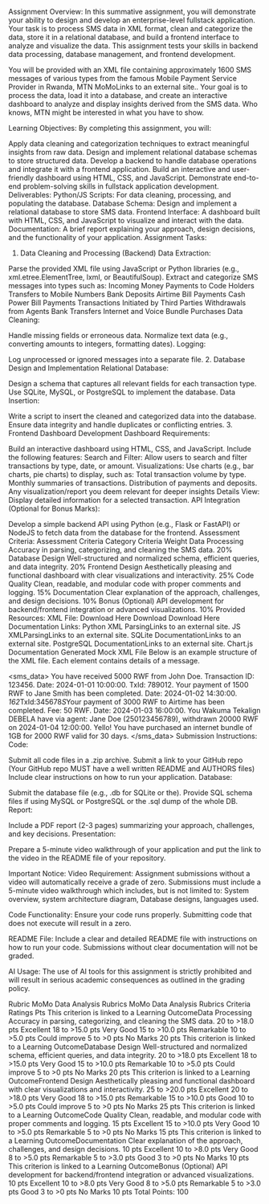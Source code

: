 Assignment Overview:
In this summative assignment, you will demonstrate your ability to design and develop an enterprise-level fullstack application. Your task is to process SMS data in XML format, clean and categorize the data, store it in a relational database, and build a frontend interface to analyze and visualize the data. This assignment tests your skills in backend data processing, database management, and frontend development.

You will be provided with an XML file containing approximately 1600 SMS messages of various types from the famous Mobile Payment Service Provider in Rwanda, MTN MoMoLinks to an external site.. Your goal is to process the data, load it into a database, and create an interactive dashboard to analyze and display insights derived from the SMS data. Who knows, MTN might be interested in what you have to show.

Learning Objectives:
By completing this assignment, you will:

Apply data cleaning and categorization techniques to extract meaningful insights from raw data.
Design and implement relational database schemas to store structured data.
Develop a backend to handle database operations and integrate it with a frontend application.
Build an interactive and user-friendly dashboard using HTML, CSS, and JavaScript.
Demonstrate end-to-end problem-solving skills in fullstack application development.
Deliverables:
Python/JS Scripts: For data cleaning, processing, and populating the database.
Database Schema: Design and implement a relational database to store SMS data.
Frontend Interface: A dashboard built with HTML, CSS, and JavaScript to visualize and interact with the data.
Documentation: A brief report explaining your approach, design decisions, and the functionality of your application.
Assignment Tasks:
1. Data Cleaning and Processing (Backend)
Data Extraction:

Parse the provided XML file using JavaScript or Python  libraries (e.g., xml.etree.ElementTree, lxml, or BeautifulSoup).
Extract and categorize SMS messages into types such as:
Incoming Money
Payments to Code Holders
Transfers to Mobile Numbers
Bank Deposits
Airtime Bill Payments
Cash Power Bill Payments
Transactions Initiated by Third Parties
Withdrawals from Agents
Bank Transfers
Internet and Voice Bundle Purchases
Data Cleaning:

Handle missing fields or erroneous data.
Normalize text data (e.g., converting amounts to integers, formatting dates).
Logging:

Log unprocessed or ignored messages into a separate file.
2. Database Design and Implementation
Relational Database:

Design a schema that captures all relevant fields for each transaction type.
Use SQLite, MySQL, or PostgreSQL to implement the database.
Data Insertion:

Write a script to insert the cleaned and categorized data into the database.
Ensure data integrity and handle duplicates or conflicting entries.
3. Frontend Dashboard Development
Dashboard Requirements:

Build an interactive dashboard using HTML, CSS, and JavaScript.
Include the following features:
Search and Filter: Allow users to search and filter transactions by type, date, or amount.
Visualizations: Use charts (e.g., bar charts, pie charts) to display, such as:
Total transaction volume by type.
Monthly summaries of transactions.
Distribution of payments and deposits.
Any  visualization/report you deem relevant for deeper insights
Details View: Display detailed information for a selected transaction.
API Integration (Optional for Bonus Marks):

Develop a simple backend API using Python (e.g., Flask or FastAPI) or NodeJS to fetch data from the database for the frontend.
Assessment Criteria:
Assessment Criteria
Category	Criteria	Weight
Data Processing	Accuracy in parsing, categorizing, and cleaning the SMS data.	20%
Database Design	Well-structured and normalized schema, efficient queries, and data integrity.	20%
Frontend Design	Aesthetically pleasing and functional dashboard with clear visualizations and interactivity.	25%
Code Quality	Clean, readable, and modular code with proper comments and logging.	15%
Documentation	Clear explanation of the approach, challenges, and design decisions.	10%
Bonus (Optional)	API development for backend/frontend integration or advanced visualizations.	10%
Provided Resources:
XML File: Download Here Download Download Here 
Documentation Links:
Python XML ParsingLinks to an external site.
JS XMLParsingLinks to an external site.
SQLite DocumentationLinks to an external site.
PostgreSQL DocumentationLinks to an external site. 
Chart.js Documentation
Generated Mock XML File
Below is an example structure of the XML file. Each <sms> element contains details of a message.

<sms_data>
    <sms>
        <body>You have received 5000 RWF from John Doe. Transaction ID: 123456. Date: 2024-01-01 10:00:00.</body>
    </sms>
    <sms>
        <body>TxId: 789012. Your payment of 1500 RWF to Jane Smith has been completed. Date: 2024-01-02 14:30:00.</body>
    </sms>
    <sms>
        <body>*162*TxId:345678*S*Your payment of 3000 RWF to Airtime has been completed. Fee: 50 RWF. Date: 2024-01-03 16:00:00.</body>
    </sms>
    <sms>
        <body>You Wakuma Tekalign DEBELA have via agent: Jane Doe (250123456789), withdrawn 20000 RWF on 2024-01-04 12:00:00.</body>
    </sms>
    <sms>
        <body>Yello! You have purchased an internet bundle of 1GB for 2000 RWF valid for 30 days.</body>
    </sms>
</sms_data>
Submission Instructions:
Code:

Submit all code files in a .zip archive.
Submit a link to your GitHub repo (Your GitHub repo MUST have a well written README and AUTHORS files)
Include clear instructions on how to run your application.
Database:

Submit the database file (e.g., .db for SQLite or the).
Provide SQL schema files if using MySQL or PostgreSQL or the .sql dump of the whole DB.
Report:

Include a PDF report (2-3 pages) summarizing your approach, challenges, and key decisions.
Presentation:

Prepare a 5-minute video walkthrough of your application and put the link to the video in the README file of your repository.

Important Notice: 
Video Requirement:  Assignment submissions without a video will automatically receive a grade of zero. Submissions must include a 5-minute video walkthrough which includes, but is not limited to: System overview, system architecture diagram, Database designs, languages used.

Code Functionality: Ensure your code runs properly. Submitting code that does not execute will result in a zero.

README File: Include a clear and detailed README file with instructions on how to run your code. Submissions without clear documentation will not be graded.

AI Usage: The use of AI tools for this assignment is strictly prohibited and will result in serious academic consequences as outlined in the grading policy.

Rubric
MoMo Data Analysis Rubrics
MoMo Data Analysis Rubrics
Criteria	Ratings	Pts
This criterion is linked to a Learning OutcomeData Processing
Accuracy in parsing, categorizing, and cleaning the SMS data.
20 to >18.0 pts
Excellent
18 to >15.0 pts
Very Good
15 to >10.0 pts
Remarkable
10 to >5.0 pts
Could improve
5 to >0 pts
No Marks
20 pts
This criterion is linked to a Learning OutcomeDatabase Design
Well-structured and normalized schema, efficient queries, and data integrity.
20 to >18.0 pts
Excellent
18 to >15.0 pts
Very Good
15 to >10.0 pts
Remarkable
10 to >5.0 pts
Could improve
5 to >0 pts
No Marks
20 pts
This criterion is linked to a Learning OutcomeFrontend Design
Aesthetically pleasing and functional dashboard with clear visualizations and interactivity.
25 to >20.0 pts
Excellent
20 to >18.0 pts
Very Good
18 to >15.0 pts
Remarkable
15 to >10.0 pts
Good
10 to >5.0 pts
Could improve
5 to >0 pts
No Marks
25 pts
This criterion is linked to a Learning OutcomeCode Quality
Clean, readable, and modular code with proper comments and logging.
15 pts
Excellent
15 to >10.0 pts
Very Good
10 to >5.0 pts
Remarkable
5 to >0 pts
No Marks
15 pts
This criterion is linked to a Learning OutcomeDocumentation
Clear explanation of the approach, challenges, and design decisions.
10 pts
Excellent
10 to >8.0 pts
Very Good
8 to >5.0 pts
Remarkable
5 to >3.0 pts
Good
3 to >0 pts
No Marks
10 pts
This criterion is linked to a Learning OutcomeBonus (Optional)
API development for backend/frontend integration or advanced visualizations.
10 pts
Excellent
10 to >8.0 pts
Very Good
8 to >5.0 pts
Remarkable
5 to >3.0 pts
Good
3 to >0 pts
No Marks
10 pts
Total Points: 100